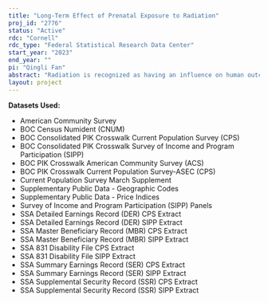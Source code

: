 ```yaml
---
title: "Long-Term Effect of Prenatal Exposure to Radiation"
proj_id: "2776"
status: "Active"
rdc: "Cornell"
rdc_type: "Federal Statistical Research Data Center"
start_year: "2023"
end_year: ""
pi: "Qingli Fan"
abstract: "Radiation is recognized as having an influence on human outcomes, especially in relation to infant and child development. In Japan and Europe, events ranging from the 1945 Hiroshima atomic explosion and the 1986 Chernobyl accident to the very recent 2011 Fukushima nuclear plant damage incident have drawn long-lasting attention to the effect of radiation on public health. In the United States, numerous nuclear weapon tests have been conducted and contributed considerable radioactive fallouts over the country; however, no study on the influence of radioactive fallouts on U.S. general population has been done. Combining radiation data in the 1960s, cohort survey response from ACS, CPS, SIPP, and administrative records from the SSA, we examine the impact of prenatal radiation exposure on long-term education attainment and labor market performance exploiting county-level variation in the timing and severity of radiation. Insights from the medical literature suggest that cognitive development is most susceptible to ionizing radiation during the second trimester, we thus expect human outcomes to be negatively impacted if the subjects were exposed to high doses of radiation during such critical gestation periods."
layout: project
---
```


**Datasets Used:**

  - American Community Survey 
  - BOC Census Numident (CNUM) 
  - BOC Consolidated PIK Crosswalk Current Population Survey (CPS) 
  - BOC Consolidated PIK Crosswalk Survey of Income and Program Participation (SIPP) 
  - BOC PIK Crosswalk American Community Survey (ACS) 
  - BOC PIK Crosswalk Current Population Survey-ASEC (CPS) 
  - Current Population Survey March Supplement 
  - Supplementary Public Data - Geographic Codes 
  - Supplementary Public Data - Price Indices 
  - Survey of Income and Program Participation (SIPP) Panels 
  - SSA Detailed Earnings Record (DER) CPS Extract 
  - SSA Detailed Earnings Record (DER) SIPP Extract 
  - SSA Master Beneficiary Record (MBR) CPS Extract 
  - SSA Master Beneficiary Record (MBR) SIPP Extract 
  - SSA 831 Disability File CPS Extract 
  - SSA 831 Disability File SIPP Extract 
  - SSA Summary Earnings Record (SER) CPS Extract 
  - SSA Summary Earnings Record (SER) SIPP Extract 
  - SSA Supplemental Security Record (SSR) CPS Extract 
  - SSA Supplemental Security Record (SSR) SIPP Extract 

